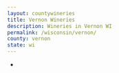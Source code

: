 ```yaml
---
layout: countywineries
title: Vernon Wineries
description: Wineries in Vernon WI
permalink: /wisconsin/vernon/
county: vernon
state: wi
---
```

-
